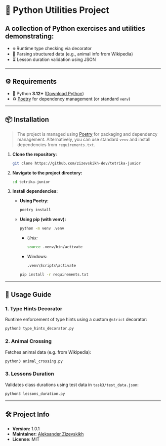 # 🐍 Python Utilities Project

## A collection of Python exercises and utilities demonstrating:

- 𖦹 Runtime type checking via decorator
- 🦝 Parsing structured data (e.g., animal info from Wikipedia)
- ⏳ Lesson duration validation using JSON

---

## ⚙️ Requirements

- 🐍 Python **3.12+** ([Download Python](https://www.python.org/downloads/))
- ♻️ [Poetry](https://python-poetry.org/docs/#installation) for dependency management (or standard `venv`)

---

## 📦 Installation

> The project is managed using [Poetry](https://python-poetry.org/) for packaging and dependency management.
> Alternatively, you can use standard `venv` and install dependencies from `requirements.txt`.

1. **Clone the repository:** 
    ```bash  
    git clone https://github.com/zizevskikh-dev/tetrika-junior
    ```  

2. **Navigate to the project directory:** 
    ```bash  
    cd tetrika-junior
    ```

3. **Install dependencies:**  
	- **Using Poetry**:  
  
        ```bash
        poetry install  
        ```

	- **Using pip (with venv):**
		```bash
		python -m venv .venv
		```

		- *Unix:*
			```bash
			source .venv/bin/activate
			```

		- Windows:
			```bash
			.venv\Scripts\activate
			```

		```bash
		pip install -r requirements.txt
		```

---

## 🚀 Usage Guide

### 1. Type Hints Decorator

Runtime enforcement of type hints using a custom `@strict` decorator:
```bash
python3 type_hints_decorator.py
```

### 2. Animal Crossing

Fetches animal data (e.g. from Wikipedia):
```bash
python3 animal_crossing.py
```

### 3. Lessons Duration

Validates class durations using test data in `task3/test_data.json`:
```bash
python3 lessons_duration.py
```

---

## 🛠️ Project Info

- **Version:** 1.0.1
- **Maintainer:** [Aleksander Zizevskikh](https://t.me/zizevskikh_me)
- **License:** MIT

